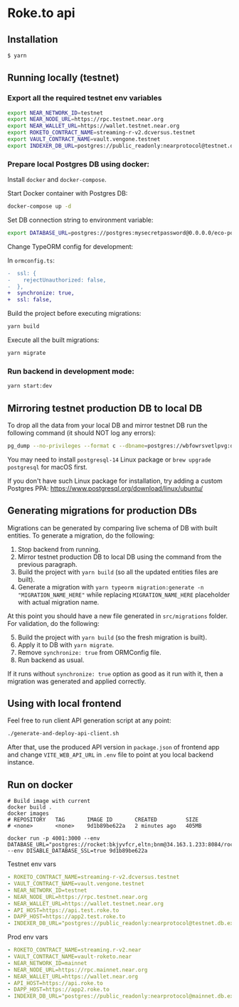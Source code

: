 # Roke.to api

## Installation

```bash
$ yarn
```

## Running locally (testnet)

### Export all the required testnet env variables

```bash
export NEAR_NETWORK_ID=testnet
export NEAR_NODE_URL=https://rpc.testnet.near.org
export NEAR_WALLET_URL=https://wallet.testnet.near.org
export ROKETO_CONTRACT_NAME=streaming-r-v2.dcversus.testnet
export VAULT_CONTRACT_NAME=vault.vengone.testnet
export INDEXER_DB_URL=postgres://public_readonly:nearprotocol@testnet.db.explorer.indexer.near.dev/testnet_explorer
```

### Prepare local Postgres DB using docker:

Install `docker` and `docker-compose`.

Start Docker container with Postgres DB:

```bash
docker-compose up -d
```

Set DB connection string to environment variable:

```bash
export DATABASE_URL=postgres://postgres:mysecretpassword@0.0.0.0/eco-postgres
```

Change TypeORM config for development:

In `ormconfig.ts`:

```diff
-  ssl: {
-    rejectUnauthorized: false,
-  },
+  synchronize: true,
+  ssl: false,
```

Build the project before executing migrations:

```bash
yarn build
```

Execute all the built migrations:

```bash
yarn migrate
```

### Run backend in development mode:

```bash
yarn start:dev
```

## Mirroring testnet production DB to local DB

To drop all the data from your local DB and mirror testnet DB run the following command (it should NOT log any errors):

```bash
pg_dump --no-privileges --format c --dbname=postgres://wbfowrsvetlpvg:deb9d553b6b888ee55efa391dbb4a1dbbd1c16d6505534ca962359cb04e926cb@ec2-3-211-221-185.compute-1.amazonaws.com:5432/d9jumvarl5n3c | pg_restore --no-owner --clean --if-exists --dbname=$DATABASE_URL
```

You may need to install `postgresql-14` Linux package or `brew upgrade postgresql` for macOS first.

If you don't have such Linux package for installation, try adding a custom Postgres PPA: https://www.postgresql.org/download/linux/ubuntu/

## Generating migrations for production DBs

Migrations can be generated by comparing live schema of DB with built entities. To generate a migration, do the following:

1. Stop backend from running.
2. Mirror testnet production DB to local DB using the command from the previous paragraph.
3. Build the project with `yarn build` (so all the updated entities files are built).
4. Generate a migration with `yarn typeorm migration:generate -n "MIGRATION_NAME_HERE"` while replacing `MIGRATION_NAME_HERE` placeholder with actual migration name.

At this point you should have a new file generated in `src/migrations` folder. For validation, do the following:

5. Build the project with `yarn build` (so the fresh migration is built).
6. Apply it to DB with `yarn migrate`.
7. Remove `synchronize: true` from ORMConfig file.
8. Run backend as usual.

If it runs without `synchronize: true` option as good as it run with it, then a migration was generated and applied correctly.

## Using with local frontend

Feel free to run client API generation script at any point:

```bash
./generate-and-deploy-api-client.sh
```

After that, use the produced API version in `package.json` of frontend app and change `VITE_WEB_API_URL` in `.env` file to point at you local backend instance.


## Run on docker

```
# Build image with current
docker build .
docker images
# REPOSITORY   TAG       IMAGE ID       CREATED         SIZE
# <none>       <none>    9d1b89be622a   2 minutes ago   405MB

docker run -p 4001:3000 --env DATABASE_URL="postgres://rocket:bkjyvfcr,eltn;bnm@34.163.1.233:8084/rocketdb" --env DISABLE_DATABASE_SSL=true 9d1b89be622a
```

Testnet env vars

```yml
- ROKETO_CONTRACT_NAME=streaming-r-v2.dcversus.testnet
- VAULT_CONTRACT_NAME=vault.vengone.testnet
- NEAR_NETWORK_ID=testnet
- NEAR_NODE_URL=https://rpc.testnet.near.org
- NEAR_WALLET_URL=https://wallet.testnet.near.org
- API_HOST=https://api.test.roke.to
- DAPP_HOST=https://app2.test.roke.to
- INDEXER_DB_URL="postgres://public_readonly:nearprotocol@testnet.db.explorer.indexer.near.dev/testnet_explorer"
```

Prod env vars

```yml
- ROKETO_CONTRACT_NAME=streaming.r-v2.near
- VAULT_CONTRACT_NAME=vault-roketo.near
- NEAR_NETWORK_ID=mainnet
- NEAR_NODE_URL=https://rpc.mainnet.near.org
- NEAR_WALLET_URL=https://wallet.near.org
- API_HOST=https://api.roke.to
- DAPP_HOST=https://app2.roke.to
- INDEXER_DB_URL="postgres://public_readonly:nearprotocol@mainnet.db.explorer.indexer.near.dev/mainnet_explorer"
```

